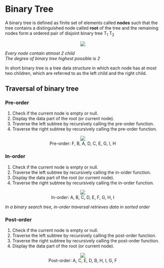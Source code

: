 # Binary Tree

A binary tree is defined as finite set of elements called **nodes** such that the tree contains a distinguished node called **root** of the tree and the remaining nodes form a ordered pair of disjoint binary tree T<sub>1</sub> T<sub>2</sub>
<p align="center">
    <img src="https://upload.wikimedia.org/wikipedia/commons/thumb/f/f7/Binary_tree.svg/192px-Binary_tree.svg.png">
</p>

*Every node contain atmost 2 child*<br>
*The degree of binary tree highest possible is 2*<br>

In short binary tree is a tree data structure in which each node has at most two children, which are referred to as the left child and the right child.

## Traversal of binary tree

### Pre-order
1. Check if the current node is empty or null.
2. Display the data part of the root (or current node).
3. Traverse the left subtree by recursively calling the pre-order function.
4. Traverse the right subtree by recursively calling the pre-order function.
<p align="center">
    <img src="https://upload.wikimedia.org/wikipedia/commons/thumb/d/d4/Sorted_binary_tree_preorder.svg/220px-Sorted_binary_tree_preorder.svg.png"><br>
    Pre-order: F, B, A, D, C, E, G, I, H
</p>   

### In-order
1. Check if the current node is empty or null.
2. Traverse the left subtree by recursively calling the in-order function.
3. Display the data part of the root (or current node).
4. Traverse the right subtree by recursively calling the in-order function.
<p align="center">
    <img src="https://upload.wikimedia.org/wikipedia/commons/thumb/7/77/Sorted_binary_tree_inorder.svg/220px-Sorted_binary_tree_inorder.svg.png"><br>
    In-order: A, B, C, D, E, F, G, H, I
</p>

*In a binary search tree, in-order traversal retrieves data in sorted order*

### Post-order
1. Check if the current node is empty or null.
2. Traverse the left subtree by recursively calling the post-order function.
3. Traverse the right subtree by recursively calling the post-order function.
4. Display the data part of the root (or current node).
<p align="center">
    <img src="https://upload.wikimedia.org/wikipedia/commons/thumb/9/9d/Sorted_binary_tree_postorder.svg/220px-Sorted_binary_tree_postorder.svg.png"><br>
    Post-order: A, C, E, D, B, H, I, G, F
</p>
